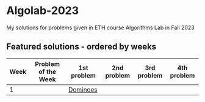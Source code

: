 # Algolab-2023
My solutions for problems given in ETH course Algorithms Lab in Fall 2023

## Featured solutions - ordered by weeks
| Week | Problem of the Week | 1st problem | 2nd problem | 3rd problem | 4th problem |
| --- | --- | --- | --- | --- | --- |
| 1 | | [Dominoes](https://github.com/lorenzo-asquini/Algolab-2023/tree/main/problems/week%2001/Dominoes)
